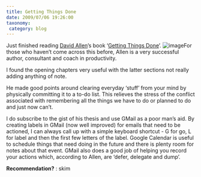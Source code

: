 ```yaml
---
title: Getting Things Done
date: 2009/07/06 19:26:00
taxonomy: 
 category: blog 
---
```


Just finished reading [David Allen](http://www.davidco.com/)’s book ‘[Getting Things Done](http://www.amazon.com/Getting-Things-Done-Stress-Free-Productivity/dp/0142000280)’. ![image](http://lh3.ggpht.com/_-8eBgLSYyzA/SlJQAP0sEQI/AAAAAAAAElk/eCo4P_dXtB0/image_thumb%5B7%5D.png?imgmax=800)For those who haven’t come across this before, Allen is a very successful author, consultant and coach in productivity.

I found the opening chapters very useful with the latter sections not really adding anything of note.

He made good points around clearing everyday ‘stuff’ from your mind by physically committing it to a to-do list. This relieves the stress of the conflict associated with remembering all the things we have to do or planned to do and just now can’t.

I do subscribe to the gist of his thesis and use GMail as a poor man’s aid. By creating labels in GMail (now well improved) for emails that need to be actioned, I can always call up with a simple keyboard shortcut - G for go, L for label and then the first few letters of the label. Google Calendar is useful to schedule things that need doing in the future and there is plenty room for notes about that event. GMail also does a good job of helping you record your actions which, according to Allen, are ‘defer, delegate and dump’.

**Recommendation?** : skim


